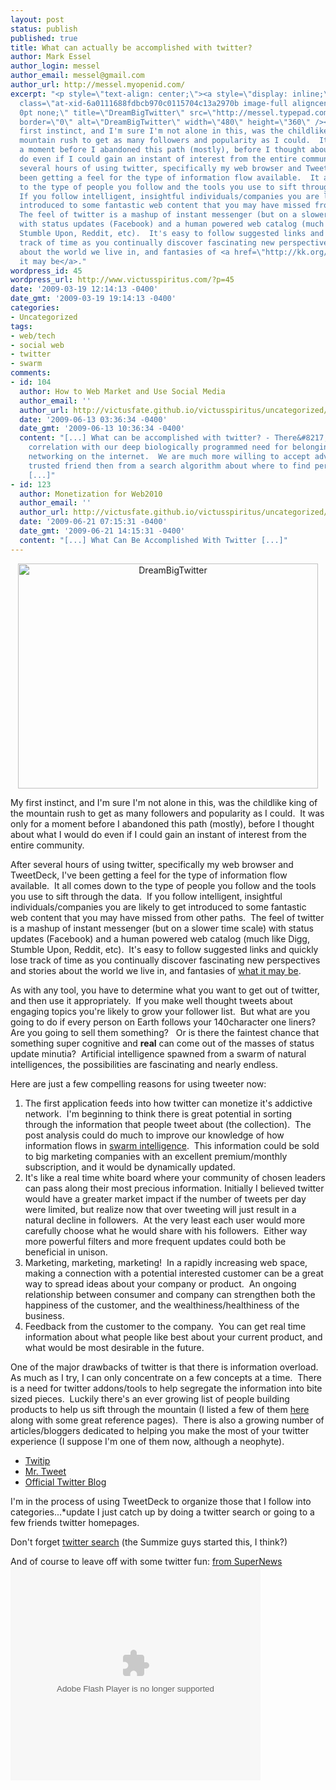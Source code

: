 ```yaml
---
layout: post
status: publish
published: true
title: What can actually be accomplished with twitter?
author: Mark Essel
author_login: messel
author_email: messel@gmail.com
author_url: http://messel.myopenid.com/
excerpt: "<p style=\"text-align: center;\"><a style=\"display: inline;\" href=\"http://www.flickr.com/photos/jakesmome/\"><img
  class=\"at-xid-6a0111688fdbcb970c0115704c13a2970b image-full aligncenter\" style=\"border:
  0pt none;\" title=\"DreamBigTwitter\" src=\"http://messel.typepad.com/.a/6a0111688fdbcb970c0115704c13a2970b-800wi\"
  border=\"0\" alt=\"DreamBigTwitter\" width=\"480\" height=\"360\" /></a></p>\r\n\r\nMy
  first instinct, and I'm sure I'm not alone in this, was the childlike king of the
  mountain rush to get as many followers and popularity as I could.  It was only for
  a moment before I abandoned this path (mostly), before I thought about what I would
  do even if I could gain an instant of interest from the entire community.\r\n\r\nAfter
  several hours of using twitter, specifically my web browser and TweetDeck, I've
  been getting a feel for the type of information flow available.  It all comes down
  to the type of people you follow and the tools you use to sift through the data. 
  If you follow intelligent, insightful individuals/companies you are likely to get
  introduced to some fantastic web content that you may have missed from other paths. 
  The feel of twitter is a mashup of instant messenger (but on a slower time scale)
  with status updates (Facebook) and a human powered web catalog (much like Digg,
  Stumble Upon, Reddit, etc).  It's easy to follow suggested links and quickly lose
  track of time as you continually discover fascinating new perspectives and stories
  about the world we live in, and fantasies of <a href=\"http://kk.org/ct2/2009/03/the-worldbuilder-interface.php\">what
  it may be</a>."
wordpress_id: 45
wordpress_url: http://www.victusspiritus.com/?p=45
date: '2009-03-19 12:14:13 -0400'
date_gmt: '2009-03-19 19:14:13 -0400'
categories:
- Uncategorized
tags:
- web/tech
- social web
- twitter
- swarm
comments:
- id: 104
  author: How to Web Market and Use Social Media
  author_email: ''
  author_url: http://victusfate.github.io/victusspiritus/uncategorized/2009/04/24/how-to-web-market-and-use-social-media/
  date: '2009-06-13 03:36:34 -0400'
  date_gmt: '2009-06-13 10:36:34 -0400'
  content: "[...] What can be accomplished with twitter? - There&#8217;s a strong
    correlation with our deep biologically programmed need for belonging and social
    networking on the internet.  We are much more willing to accept advice from a
    trusted friend then from a search algorithm about where to find pertinent information.
    [...]"
- id: 123
  author: Monetization for Web2010
  author_email: ''
  author_url: http://victusfate.github.io/victusspiritus/uncategorized/2009/06/21/monetization-for-web2010/
  date: '2009-06-21 07:15:31 -0400'
  date_gmt: '2009-06-21 14:15:31 -0400'
  content: "[...] What Can Be Accomplished With Twitter [...]"
---
```

<p style="text-align: center;"><a style="display: inline;" href="http://www.flickr.com/photos/jakesmome/"><img class="at-xid-6a0111688fdbcb970c0115704c13a2970b image-full aligncenter" style="border: 0pt none;" title="DreamBigTwitter" src="http://messel.typepad.com/.a/6a0111688fdbcb970c0115704c13a2970b-800wi" border="0" alt="DreamBigTwitter" width="480" height="360" /></a></p>
<p>My first instinct, and I'm sure I'm not alone in this, was the childlike king of the mountain rush to get as many followers and popularity as I could.  It was only for a moment before I abandoned this path (mostly), before I thought about what I would do even if I could gain an instant of interest from the entire community.</p>
<p>After several hours of using twitter, specifically my web browser and TweetDeck, I've been getting a feel for the type of information flow available.  It all comes down to the type of people you follow and the tools you use to sift through the data.  If you follow intelligent, insightful individuals/companies you are likely to get introduced to some fantastic web content that you may have missed from other paths.  The feel of twitter is a mashup of instant messenger (but on a slower time scale) with status updates (Facebook) and a human powered web catalog (much like Digg, Stumble Upon, Reddit, etc).  It's easy to follow suggested links and quickly lose track of time as you continually discover fascinating new perspectives and stories about the world we live in, and fantasies of <a href="http://kk.org/ct2/2009/03/the-worldbuilder-interface.php">what it may be</a>.<a id="more"></a><a id="more-45"></a></p>
<p>As with any tool, you have to determine what you want to get out of twitter, and then use it appropriately.  If you make well thought tweets about engaging topics you're likely to grow your follower list.  But what are you going to do if every person on Earth follows your 140character one liners?  Are you going to sell them something?   Or is there the faintest chance that something super cognitive and <strong>real</strong> can come out of the masses of status update minutia?  Artificial intelligence spawned from a swarm of natural intelligences, the possibilities are fascinating and nearly endless.</p>
<p>Here are just a few compelling reasons for using tweeter now:</p>
<ol>
<li>The first application feeds into how twitter can monetize it's addictive network.  I'm beginning to think there is great potential in sorting through the information that people tweet about (the collection).  The post analysis could do much to improve our knowledge of how information flows in <a href="http://www.kk.org/newrules/newrules-1.html">swarm intelligence</a>.  This information could be sold to big marketing companies with an excellent premium/monthly subscription, and it would be dynamically updated.</li>
<li>It's like a real time white board where your community of chosen leaders can pass along their most precious information. Initially I believed twitter would have a greater market impact if the number of tweets per day were limited, but realize now that over tweeting will just result in a natural decline in followers.  At the very least each user would more carefully choose what he would share with his followers.  Either way more powerful filters and more frequent updates could both be beneficial in unison.</li>
<li>Marketing, marketing, marketing!  In a rapidly increasing web space, making a connection with a potential interested customer can be a great way to spread ideas about your company or product.  An ongoing relationship between consumer and company can strengthen both the happiness of the customer, and the wealthiness/healthiness of the business.</li>
<li>Feedback from the customer to the company.  You can get real time information about what people like best about your current product, and what would be most desirable in the future.</li>
</ol>
<p>One of the major drawbacks of twitter is that there is information overload.  As much as I try, I can only concentrate on a few concepts at a time.  There is a need for twitter addons/tools to help segregate the information into bite sized pieces.  Luckily there's an ever growing list of people building products to help us sift through the mountain (I listed a few of them <a href="http://www.squidoo.com/web-marketing--seo-tutorial#module21746142">here</a> along with some great reference pages).  There is also a growing number of articles/bloggers dedicated to helping you make the most of your twitter experience (I suppose I'm one of them now, although a neophyte).</p>
<ul>
<li><a href="http://www.twitip.com/">Twitip</a></li>
<li><a href="http://blog.mrtweet.net/">Mr. Tweet</a></li>
<li><a href="http://blog.twitter.com/">Official Twitter Blog</a></li>
</ul>
<p>I'm in the process of using TweetDeck to organize those that I follow into categories...*update I just catch up by doing a twitter search or going to a few friends twitter homepages.</p>
<p>Don't forget <a href="http://search.twitter.com/">twitter search</a> (the Summize guys started this, I think?)</p>
<p>And of course to leave off with some twitter fun: <a href="http://current.com/topics/76254232/supernews/default/0.htm">from SuperNews</a><br />
<object width="400" height="342" data="http://current.com/e/89891774/en_US" type="application/x-shockwave-flash"><param name="wmode" value="transparent" /><param name="allowfullscreen" value="true" /><param name="allowscriptaccess" value="always" /><param name="src" value="http://current.com/e/89891774/en_US" /></object></p>
